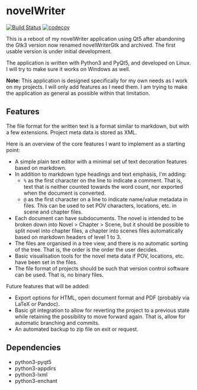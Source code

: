 # novelWriter

[![Build Status](https://travis-ci.com/vkbo/novelWriter.svg?branch=master)](https://travis-ci.com/vkbo/novelWriter)
[![codecov](https://codecov.io/gh/vkbo/novelWriter/branch/master/graph/badge.svg)](https://codecov.io/gh/vkbo/novelWriter)

This is a reboot of my novelWriter application using Qt5 after abandoning the Gtk3 version now renamed novelWriterGtk and archived.
The first usable version is under initial development.

The application is written with Python3 and PyQt5, and developed on Linux. I will try to make sure it works on Windows as well.

**Note:** This application is designed specifically for my own needs as I work on my projects.
I will only add features as I need them. I am trying to make the application as general as possible within that limitation.

## Features

The file format for the written text is a format similar to markdown, but with a few extensions.
Project meta data is stored as XML.

Here is an overview of the core features I want to implement as a starting point:

* A simple plain text editor with a minimal set uf text decoration features based on markdown.
* In addition to markdown type headings and text emphasis, I'm adding:
  * `%` as the first character on the line to indicate a comment. That is, text that is neither counted towards the word count, nor exported when the document is converted.
  * `@` as the first character on a line to indicate name/value metadata in files. This can be used to set POV characters, locations, etc. in scene and chapter files.
* Each document can have subdocuments. The novel is intended to be broken down into Novel > Chapter > Scene, but it should be possible to split novel into chapter files, a chapter into scenes files automatically based on markdown headers of level 1 to 3.
* The files are organised in a tree view, and there is no automatic sorting of the tree. That is, the order is the order the user decides.
* Basic visualisation tools for the novel meta data if POV, locations, etc. have been set in the files.
* The file format of projects should be such that version control software can be used. That is, no binary files.

Future features that will be added:

* Export options for HTML, open document format and PDF (probably via LaTeX or Pandoc).
* Basic git integration to allow for reverting the project to a previous state while retaining the possibility to move forward again. That is, allow for automatic branching and commits.
* An automated backup to zip file on exit or request.

## Dependencies

* python3-pyqt5
* python3-appdirs
* python3-lxml
* python3-enchant

